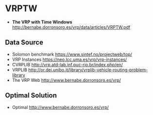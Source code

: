 # VRPTW

- **The VRP with Time Windows**
  http://bernabe.dorronsoro.es/vrp/data/articles/VRPTW.pdf

## Data Source

- Solomon
  benchmark https://www.sintef.no/projectweb/top/
- VRP Instances
  https://neo.lcc.uma.es/vrp/vrp-instances/
- CVRPLIB
  http://vrp.atd-lab.inf.puc-rio.br/index.php/en/
- VRPLIB
  http://or.dei.unibo.it/library/vrplib-vehicle-routing-problem-library
- The VRP Web
  http://www.bernabe.dorronsoro.es/vrp/

## Optimal Solution

- Optimal
  http://www.bernabe.dorronsoro.es/vrp/


